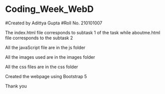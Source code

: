 # Coding_Week_WebD

#Created by Adittya Gupta
#Roll No. 210101007

The index.html file corresponds to subtask 1 of the task while aboutme.html file corresponds to the subtask 2 

All the javaScript file are in the js folder 

All the images used are in the images folder 

All the css files are in the css folder 

Created the webpage using Bootstrap 5

Thank you
